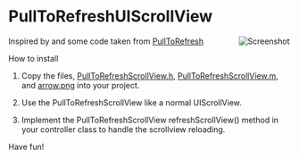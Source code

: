 PullToRefreshUIScrollView
============

<img style="float:right" src="https://github.com/joshgrenon/PullToRefreshUIScrollView/raw/master/screenshot.png" alt="Screenshot" />

Inspired by and some code taken from [PullToRefresh](https://github.com/leah/PullToRefresh/)

How to install

1. Copy the files, [PullToRefreshScrollView.h](https://github.com/joshgrenon/PullToRefreshUIScrollView/raw/master/Classes/PullToRefreshScrollView.h),
[PullToRefreshScrollView.m](https://github.com/joshgrenon/PullToRefreshUIScrollView/raw/master/Classes/PullToRefreshScrollView.m),
and [arrow.png](https://github.com/joshgrenon/PullToRefreshUIScrollView/raw/master/Classes/arrow.png) into your project.

2. Use the PullToRefreshScrollView like a normal UIScrollView.

3. Implement the PullToRefreshScrollView refreshScrollView() method in your controller class to handle the scrollview reloading.

Have fun!